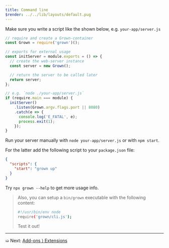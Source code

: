 ```yaml
---
title: Command line
$render: ../../lib/layouts/default.pug
---
```


Make sure you write a script like the shown below, e.g. `your-app/server.js`

```js
// require and create a Grown-container
const Grown = require('grown')();

// exports for external usage
const initServer = module.exports = () => {
  // create the web-server instance
  const server = new Grown();

  // return the server to be called later
  return server;
};

// e.g. `node ./your-app/server.js`
if (require.main === module) {
  initServer()
    .listen(Grown.argv.flags.port || 8080)
    .catch(e => {
      console.log('E_FATAL', e);
      process.exit(1);
    });
}
```

Run your server manually with `node your-app/server.js` or with `npm start`.

For the latter add the following script to your `package.json` file:

```json
{
  "scripts": {
    "start": "grown up"
  }
}
```

Try `npx grown --help` to get more usage info.

> Also, you can setup a `bin/grown` executable with the following content:
>
> ```bash
> #!/usr/bin/env node
> require('grown/cli.js');
> ```
>
> Test it out!

---

➯ Next: [Add-ons &rangle; Extensions](./docs/extensions)
